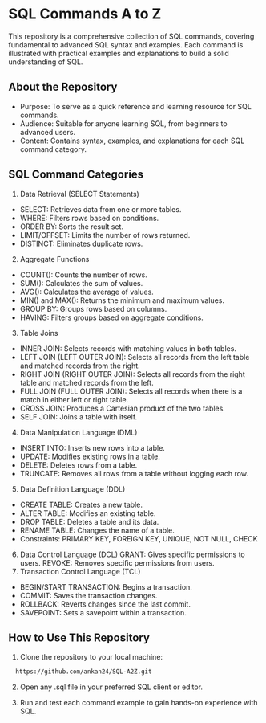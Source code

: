 
# SQL Commands A to Z

 This repository is a comprehensive collection of SQL commands, covering fundamental to advanced SQL syntax and examples. Each command is illustrated with practical examples and explanations to build a solid understanding of SQL.


## About the Repository
* Purpose: To serve as a quick reference and learning resource for SQL commands.
* Audience: Suitable for anyone learning SQL, from beginners to advanced users.
* Content: Contains syntax, examples, and explanations for each SQL command category.
## SQL Command Categories
1. Data Retrieval (SELECT Statements)
* SELECT: Retrieves data from one or more tables.
* WHERE: Filters rows based on conditions.
* ORDER BY: Sorts the result set.
* LIMIT/OFFSET: Limits the number of rows returned.
* DISTINCT: Eliminates duplicate rows.
2. Aggregate Functions
* COUNT(): Counts the number of rows.
* SUM(): Calculates the sum of values.
* AVG(): Calculates the average of values.
* MIN() and MAX(): Returns the minimum and maximum values.
* GROUP BY: Groups rows based on columns.
* HAVING: Filters groups based on aggregate conditions.
3. Table Joins
* INNER JOIN: Selects records with matching values in both tables.
* LEFT JOIN (LEFT OUTER JOIN): Selects all records from the left table and matched records from the right.
* RIGHT JOIN (RIGHT OUTER JOIN): Selects all records from the right table and matched records from the left.
* FULL JOIN (FULL OUTER JOIN): Selects all records when there is a match in either left or right table.
* CROSS JOIN: Produces a Cartesian product of the two tables.
* SELF JOIN: Joins a table with itself.
4. Data Manipulation Language (DML)
* INSERT INTO: Inserts new rows into a table.
* UPDATE: Modifies existing rows in a table.
* DELETE: Deletes rows from a table.
* TRUNCATE: Removes all rows from a table without logging each row.
5. Data Definition Language (DDL)
* CREATE TABLE: Creates a new table.
* ALTER TABLE: Modifies an existing table.
* DROP TABLE: Deletes a table and its data.
* RENAME TABLE: Changes the name of a table.
* Constraints: PRIMARY KEY, FOREIGN KEY, UNIQUE, NOT NULL, CHECK
6. Data Control Language (DCL)
GRANT: Gives specific permissions to users.
REVOKE: Removes specific permissions from users.
7. Transaction Control Language (TCL)
* BEGIN/START TRANSACTION: Begins a transaction.
* COMMIT: Saves the transaction changes.
* ROLLBACK: Reverts changes since the last commit.
* SAVEPOINT: Sets a savepoint within a transaction.
## How to Use This Repository

1. Clone the repository to your local machine:

```bash
  https://github.com/ankan24/SQL-A2Z.git
```
2. Open any .sql file in your preferred SQL client or editor.

3. Run and test each command example to gain hands-on experience with SQL.
